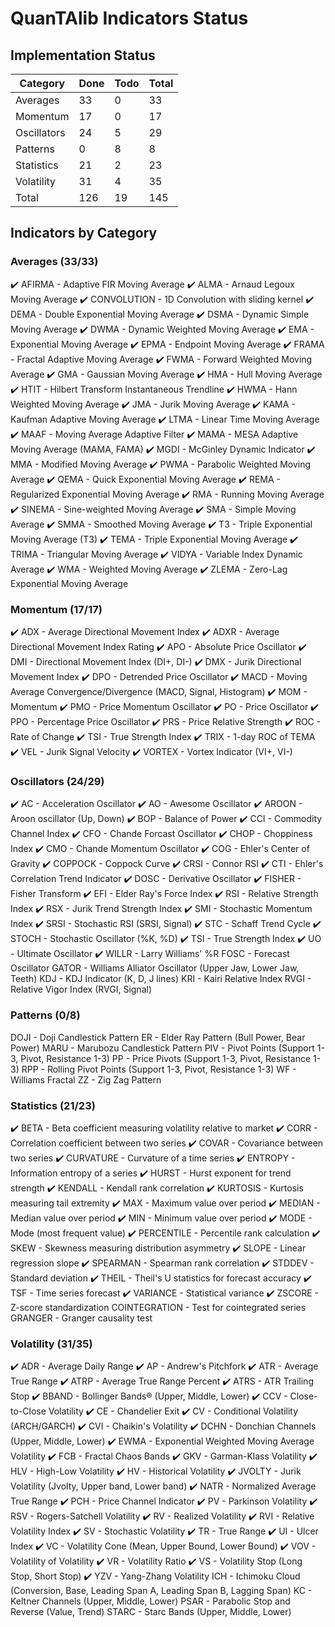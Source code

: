 # QuanTAlib Indicators Status

## Implementation Status

| Category    | Done | Todo | Total |
|------------|------|------|-------|
| Averages   | 33   | 0    | 33    |
| Momentum   | 17   | 0    | 17    |
| Oscillators| 24   | 5    | 29    |
| Patterns   | 0    | 8    | 8     |
| Statistics | 21   | 2    | 23    |
| Volatility | 31   | 4    | 35    |
| Total      | 126  | 19   | 145   |

## Indicators by Category

### Averages (33/33)
✔️ AFIRMA - Adaptive FIR Moving Average
✔️ ALMA - Arnaud Legoux Moving Average
✔️ CONVOLUTION - 1D Convolution with sliding kernel
✔️ DEMA - Double Exponential Moving Average
✔️ DSMA - Dynamic Simple Moving Average
✔️ DWMA - Dynamic Weighted Moving Average
✔️ EMA - Exponential Moving Average
✔️ EPMA - Endpoint Moving Average
✔️ FRAMA - Fractal Adaptive Moving Average
✔️ FWMA - Forward Weighted Moving Average
✔️ GMA - Gaussian Moving Average
✔️ HMA - Hull Moving Average
✔️ HTIT - Hilbert Transform Instantaneous Trendline
✔️ HWMA - Hann Weighted Moving Average
✔️ JMA - Jurik Moving Average
✔️ KAMA - Kaufman Adaptive Moving Average
✔️ LTMA - Linear Time Moving Average
✔️ MAAF - Moving Average Adaptive Filter
✔️ MAMA - MESA Adaptive Moving Average (MAMA, FAMA)
✔️ MGDI - McGinley Dynamic Indicator
✔️ MMA - Modified Moving Average
✔️ PWMA - Parabolic Weighted Moving Average
✔️ QEMA - Quick Exponential Moving Average
✔️ REMA - Regularized Exponential Moving Average
✔️ RMA - Running Moving Average
✔️ SINEMA - Sine-weighted Moving Average
✔️ SMA - Simple Moving Average
✔️ SMMA - Smoothed Moving Average
✔️ T3 - Triple Exponential Moving Average (T3)
✔️ TEMA - Triple Exponential Moving Average
✔️ TRIMA - Triangular Moving Average
✔️ VIDYA - Variable Index Dynamic Average
✔️ WMA - Weighted Moving Average
✔️ ZLEMA - Zero-Lag Exponential Moving Average

### Momentum (17/17)
✔️ ADX - Average Directional Movement Index
✔️ ADXR - Average Directional Movement Index Rating
✔️ APO - Absolute Price Oscillator
✔️ DMI - Directional Movement Index (DI+, DI-)
✔️ DMX - Jurik Directional Movement Index
✔️ DPO - Detrended Price Oscillator
✔️ MACD - Moving Average Convergence/Divergence (MACD, Signal, Histogram)
✔️ MOM - Momentum
✔️ PMO - Price Momentum Oscillator
✔️ PO - Price Oscillator
✔️ PPO - Percentage Price Oscillator
✔️ PRS - Price Relative Strength
✔️ ROC - Rate of Change
✔️ TSI - True Strength Index
✔️ TRIX - 1-day ROC of TEMA
✔️ VEL - Jurik Signal Velocity
✔️ VORTEX - Vortex Indicator (VI+, VI-)

### Oscillators (24/29)
✔️ AC - Acceleration Oscillator
✔️ AO - Awesome Oscillator
✔️ AROON - Aroon oscillator (Up, Down)
✔️ BOP - Balance of Power
✔️ CCI - Commodity Channel Index
✔️ CFO - Chande Forcast Oscillator
✔️ CHOP - Choppiness Index
✔️ CMO - Chande Momentum Oscillator
✔️ COG - Ehler's Center of Gravity
✔️ COPPOCK - Coppock Curve
✔️ CRSI - Connor RSI
✔️ CTI - Ehler's Correlation Trend Indicator
✔️ DOSC - Derivative Oscillator
✔️ FISHER - Fisher Transform
✔️ EFI - Elder Ray's Force Index
✔️ RSI - Relative Strength Index
✔️ RSX - Jurik Trend Strength Index
✔️ SMI - Stochastic Momentum Index
✔️ SRSI - Stochastic RSI (SRSI, Signal)
✔️ STC - Schaff Trend Cycle
✔️ STOCH - Stochastic Oscillator (%K, %D)
✔️ TSI - True Strength Index
✔️ UO - Ultimate Oscillator
✔️ WILLR - Larry Williams' %R
FOSC - Forecast Oscillator
GATOR - Williams Alliator Oscillator (Upper Jaw, Lower Jaw, Teeth)
KDJ - KDJ Indicator (K, D, J lines)
KRI - Kairi Relative Index
RVGI - Relative Vigor Index (RVGI, Signal)

### Patterns (0/8)
DOJI - Doji Candlestick Pattern
ER - Elder Ray Pattern (Bull Power, Bear Power)
MARU - Marubozu Candlestick Pattern
PIV - Pivot Points (Support 1-3, Pivot, Resistance 1-3)
PP - Price Pivots (Support 1-3, Pivot, Resistance 1-3)
RPP - Rolling Pivot Points (Support 1-3, Pivot, Resistance 1-3)
WF - Williams Fractal
ZZ - Zig Zag Pattern

### Statistics (21/23)
✔️ BETA - Beta coefficient measuring volatility relative to market
✔️ CORR - Correlation coefficient between two series
✔️ COVAR - Covariance between two series
✔️ CURVATURE - Curvature of a time series
✔️ ENTROPY - Information entropy of a series
✔️ HURST - Hurst exponent for trend strength
✔️ KENDALL - Kendall rank correlation
✔️ KURTOSIS - Kurtosis measuring tail extremity
✔️ MAX - Maximum value over period
✔️ MEDIAN - Median value over period
✔️ MIN - Minimum value over period
✔️ MODE - Mode (most frequent value)
✔️ PERCENTILE - Percentile rank calculation
✔️ SKEW - Skewness measuring distribution asymmetry
✔️ SLOPE - Linear regression slope
✔️ SPEARMAN - Spearman rank correlation
✔️ STDDEV - Standard deviation
✔️ THEIL - Theil's U statistics for forecast accuracy
✔️ TSF - Time series forecast
✔️ VARIANCE - Statistical variance
✔️ ZSCORE - Z-score standardization
COINTEGRATION - Test for cointegrated series
GRANGER - Granger causality test

### Volatility (31/35)
✔️ ADR - Average Daily Range
✔️ AP - Andrew's Pitchfork
✔️ ATR - Average True Range
✔️ ATRP - Average True Range Percent
✔️ ATRS - ATR Trailing Stop
✔️ BBAND - Bollinger Bands® (Upper, Middle, Lower)
✔️ CCV - Close-to-Close Volatility
✔️ CE - Chandelier Exit
✔️ CV - Conditional Volatility (ARCH/GARCH)
✔️ CVI - Chaikin's Volatility
✔️ DCHN - Donchian Channels (Upper, Middle, Lower)
✔️ EWMA - Exponential Weighted Moving Average Volatility
✔️ FCB - Fractal Chaos Bands
✔️ GKV - Garman-Klass Volatility
✔️ HLV - High-Low Volatility
✔️ HV - Historical Volatility
✔️ JVOLTY - Jurik Volatility (Jvolty, Upper band, Lower band)
✔️ NATR - Normalized Average True Range
✔️ PCH - Price Channel Indicator
✔️ PV - Parkinson Volatility
✔️ RSV - Rogers-Satchell Volatility
✔️ RV - Realized Volatility
✔️ RVI - Relative Volatility Index
✔️ SV - Stochastic Volatility
✔️ TR - True Range
✔️ UI - Ulcer Index
✔️ VC - Volatility Cone (Mean, Upper Bound, Lower Bound)
✔️ VOV - Volatility of Volatility
✔️ VR - Volatility Ratio
✔️ VS - Volatility Stop (Long Stop, Short Stop)
✔️ YZV - Yang-Zhang Volatility
ICH - Ichimoku Cloud (Conversion, Base, Leading Span A, Leading Span B, Lagging Span)
KC - Keltner Channels (Upper, Middle, Lower)
PSAR - Parabolic Stop and Reverse (Value, Trend)
STARC - Starc Bands (Upper, Middle, Lower)
